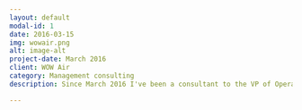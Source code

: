```yaml
---
layout: default
modal-id: 1
date: 2016-03-15
img: wowair.png
alt: image-alt
project-date: March 2016
client: WOW Air
category: Management consulting
description: Since March 2016 I've been a consultant to the VP of Operations at WOW Air. I've coached managers, worked with teams to adopt agile practices and worked on organizational development.

---
```

